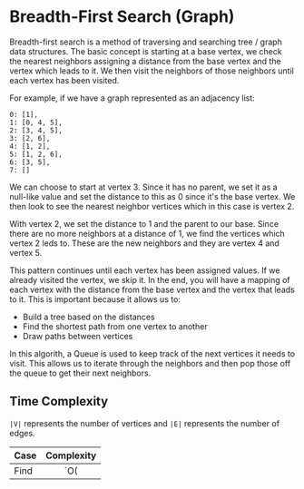 # Breadth-First Search (Graph)

Breadth-first search is a method of traversing and searching tree / graph
data structures. The basic concept is starting at a base vertex, we check
the nearest neighbors assigning a distance from the base vertex and the
vertex which leads to it. We then visit the neighbors of those neighbors
until each vertex has been visited.

For example, if we have a graph represented as an adjacency list:

```
0: [1],
1: [0, 4, 5],
2: [3, 4, 5],
3: [2, 6],
4: [1, 2],
5: [1, 2, 6],
6: [3, 5],
7: []
```

We can choose to start at vertex 3. Since it has no parent, we set it as a
null-like value and set the distance to this as 0 since it's the base
vertex. We then look to see the nearest neighbor vertices which in this
case is vertex 2.

With vertex 2, we set the distance to 1 and the parent to our base. Since
there are no more neighbors at a distance of 1, we find the vertices which
vertex 2 leds to. These are the new neighbors and they are vertex 4 and
vertex 5.

This pattern continues until each vertex has been assigned values. If we
already visited the vertex, we skip it. In the end, you will have a mapping
of each vertex with the distance from the base vertex and the vertex that
leads to it. This is important because it allows us to:

- Build a tree based on the distances
- Find the shortest path from one vertex to another
- Draw paths between vertices

In this algorith, a Queue is used to keep track of the next vertices it
needs to visit. This allows us to iterate through the neighbors and then
pop those off the queue to get their next neighbors.

## Time Complexity

`|V|` represents the number of vertices and `|E|` represents the number of edges.

| Case      | Complexity     |
| --------- |:--------------:|
| Find      | `O(|V| + |E|)` |
